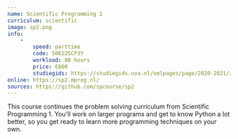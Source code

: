 ```yaml
---
name: Scientific Programming 2
curriculum: scientific
image: sp2.png
info:
    -
        speed: parttime
        code: 50622SCP3Y
        workload: 80 hours
        price: €600
        studiegids: https://studiegids.uva.nl/xmlpages/page/2020-2021/zoek-vak/vak/80138
online: https://sp2.mprog.nl/
sources: https://github.com/spcourse/sp2
---
```


This course continues the problem solving curriculum from Scientific Programming 1. You'll work on larger programs and get to know Python a lot better, so you get ready to learn more programming techniques on your own.
